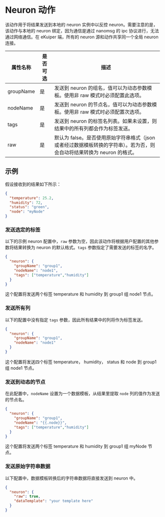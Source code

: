# Neuron 动作

该动作用于将结果发送到本地的 neuron 实例中以反控 neuron。需要注意的是，该动作与本地的 neuron 绑定，因为通信是通过 nanomsg 的 ipc 协议进行，无法通过网络通信。在 eKuiper 端，所有的 neuron 源和动作共享同一个全局 neuron 连接。

| 属性名称      | 是否可选 | 描述                                                                   |
|-----------|------|----------------------------------------------------------------------|
| groupName | 是    | 发送到 neuron 的组名，值可以为动态参数模板。使用非 raw 模式时必须配置此选项。                        |
| nodeName  | 是    | 发送到 neuron 的节点名，值可以为动态参数模板。使用非 raw 模式时必须配置次选项。                       |
| tags      | 是    | 发送到 neuron 的标签名列表。如果未设置，则结果中的所有列都会作为标签发送。                            |
| raw       | 是    | 默认为 false。是否使用原始字符串格式（json或者经过数据模板转换的字符串）。若为否，则会自动将结果转换为 neuron 的格式。 |

## 示例

假设接收到的结果如下所示：

```json
{
  "temperature": 25.2,
  "humidity": 72,
  "status": "green",
  "node": "myNode"
}
```

### 发送选定的标签

以下的示例 neuron 配置中，`raw` 参数为空，因此该动作将根据用户配置的其他参数将结果转换为 neuron 的默认格式。`tags` 参数指定了需要发送的标签的名字。

```json
{
  "neuron": {
    "groupName": "group1",
    "nodeName": "node1",
    "tags": ["temperature","humidity"]
  }
}
```

这个配置将发送两个标签 temperature 和 humidity 到 group1 组 node1 节点。

### 发送所有列

以下的配置中没有指定 `tags` 参数，因此所有结果中的列将作为标签发送。

```json
{
  "neuron": {
    "groupName": "group1",
    "nodeName": "node1"
  }
}
```

这个配置将发送四个标签 temperature， humidity， status 和 node 到 group1 组 node1 节点。

### 发送到动态的节点

在此配置中，`nodeName` 设置为一个数据模板，从结果里提取 `node` 列的值作为发送的节点名。

```json
{
  "neuron": {
    "groupName": "group1",
    "nodeName": "{{.node}}",
    "tags": ["temperature","humidity"]
  }
}
```

这个配置将发送两个标签 temperature 和 humidity 到 group1 组 myNode 节点。

### 发送原始字符串数据

以下配置中，数据模板转换后的字符串数据将直接发送到 neuron 中。

```json
{
  "neuron": {
    "raw": true,
    "dataTemplate": "your template here"
  }
}
```